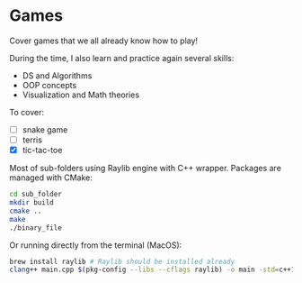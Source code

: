 # Games

Cover games that we all already know how to play!

During the time, I also learn and practice again several skills:

- DS and Algorithms
- OOP concepts
- Visualization and Math theories

To cover:

- [ ] snake game
- [ ] terris
- [x] tic-tac-toe

Most of sub-folders using Raylib engine with C++ wrapper. Packages are managed with CMake:

```bash
cd sub_folder
mkdir build
cmake ..
make
./binary_file
```

Or running directly from the terminal (MacOS):

```bash
brew install raylib # Raylib should be installed already
clang++ main.cpp $(pkg-config --libs --cflags raylib) -o main -std=c++11
```